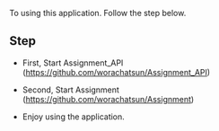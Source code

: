 To using this application. Follow the step below.

## Step

- First, Start Assignment_API (https://github.com/worachatsun/Assignment_API)

- Second, Start Assignment (https://github.com/worachatsun/Assignment)

- Enjoy using the application.
